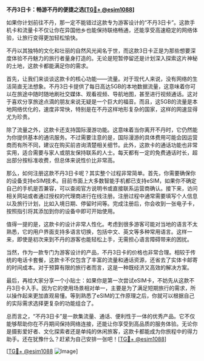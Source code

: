 **不丹3日卡：畅游不丹的便捷之选[[TG💪+ @esim1088](https://t.me/s/esim1088)]**

如果你计划前往不丹，那一定不能错过这款专为游客设计的“不丹3日卡”。这款手机卡和流量卡不仅让你在异国他乡也能保持联络畅通，还能享受高速稳定的网络体验，让旅行变得更加轻松愉快。

不丹以其独特的文化和壮丽的自然风光闻名于世，而这款3日卡正是为那些想要深度体验不丹魅力的旅行者量身打造的。无论是短暂停留还是计划深入探索这片神秘的土地，这款卡都能满足你的需求。

首先，让我们来谈谈这款卡的核心功能——流量。对于现代人来说，没有网络的生活简直无法想象。不丹3日卡提供了每日高达5GB的本地数据流量，这意味着你可以在旅途中随时随地刷社交媒体、观看视频、导航地图，甚至进行视频通话。这对于喜欢分享旅途点滴的朋友来说无疑是一个巨大的福音。而且，这5GB的流量是本地网络优化的，速度非常快，特别是在不丹这样地形复杂的国家，这样的网速显得尤为珍贵。

除了流量之外，这款卡还支持国际漫游功能。这意味着当你离开不丹时，它仍然能为你提供基本的通讯服务。不过需要注意的是，国际漫游的具体费用可能会因运营商而有所不同，建议在购买前咨询清楚相关细节。此外，这款卡的通话功能也非常实用，适合需要与家人或朋友保持联系的人士。每天都有一定的免费通话时长，超出部分按标准收费，但总体来说性价比非常高。

那么，如何注册这款不丹3日卡呢？其实整个过程非常简单。首先，你需要确保你的设备支持eSIM技术。目前市面上大多数智能手机都已支持eSIM，如果你不确定自己的手机是否兼容，可以查阅官方说明书或直接联系运营商确认。接下来，访问相关网站或者通过授权的代理商进行在线注册。注册过程中通常需要填写个人信息以及旅行计划，比如入境日期、停留时间等。完成注册后，你会收到一张电子卡，按照指引将其添加到你的设备中即可开始使用。

值得一提的是，这款卡的设计非常人性化。考虑到很多游客可能对当地的语言不太熟悉，它的用户界面支持多语言切换，包括中文、英文等多种常用语言。这样一来，即使是初次来到不丹的游客也能轻松上手，无需担心语言障碍带来的困扰。

当然，作为一款专门为游客设计的产品，不丹3日卡的价格也非常合理。相较于传统的电话卡套餐，这款卡不仅包含了丰富的流量和通话资源，还省去了实体卡邮寄的时间成本。对于预算有限的旅行者而言，这是一种既经济又高效的解决方案。

最后，再给大家分享一个小贴士：如果你是第一次尝试eSIM卡，不妨先从这款不丹3日卡入手。因为它的使用场景相对单一，主要是为了满足短期旅行的需求，所以操作起来更加直观易懂。等到熟悉了eSIM的工作原理之后，你就可以根据自己的实际需求选择更复杂的功能组合了。

总而言之，“不丹3日卡”是一款集流量、通话、便利性于一体的优秀产品。它不仅能够帮助你在不丹期间保持网络连接，还能让你享受到高品质的服务体验。无论你是摄影爱好者、文化探索者还是单纯的休闲旅客，这款卡都能成为你旅程中的得力助手。还在犹豫什么？赶紧为自己安排一张吧！[[TG💪+ @esim1088](https://t.me/s/esim1088)]

[[TG💪+ @esim1088](https://t.me/s/esim1088) ![Image](https://i.postimg.cc/4NQfJmqS/Snipaste-2025-05-13-00-14-12.png)]